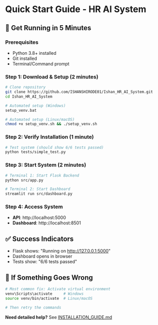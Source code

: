 # Quick Start Guide - HR AI System

## 🚀 **Get Running in 5 Minutes**

### **Prerequisites**
- Python 3.8+ installed
- Git installed
- Terminal/Command prompt

### **Step 1: Download & Setup (2 minutes)**
```bash
# Clone repository
git clone https://github.com/ISHANSHIRODE01/Ishan_HR_AI_System.git
cd Ishan_HR_AI_System

# Automated setup (Windows)
setup_venv.bat

# Automated setup (Linux/macOS)
chmod +x setup_venv.sh && ./setup_venv.sh
```

### **Step 2: Verify Installation (1 minute)**
```bash
# Test system (should show 6/6 tests passed)
python tests/simple_test.py
```

### **Step 3: Start System (2 minutes)**
```bash
# Terminal 1: Start Flask Backend
python src/app.py

# Terminal 2: Start Dashboard
streamlit run src/dashboard.py
```

### **Step 4: Access System**
- **API**: http://localhost:5000
- **Dashboard**: http://localhost:8501

## ✅ **Success Indicators**
- Flask shows: "Running on http://127.0.0.1:5000"
- Dashboard opens in browser
- Tests show: "6/6 tests passed"

## 🔧 **If Something Goes Wrong**
```bash
# Most common fix: Activate virtual environment
venv\Scripts\activate     # Windows
source venv/bin/activate  # Linux/macOS

# Then retry the commands
```

**Need detailed help?** See [INSTALLATION_GUIDE.md](INSTALLATION_GUIDE.md)